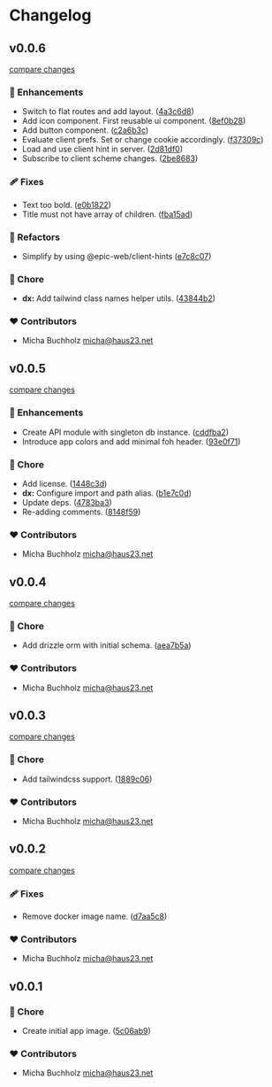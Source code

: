 # Changelog


## v0.0.6

[compare changes](https://github.com/haus23/runde-tips-www/compare/v0.0.5...v0.0.6)

### 🚀 Enhancements

- Switch to flat routes and add layout. ([4a3c6d8](https://github.com/haus23/runde-tips-www/commit/4a3c6d8))
- Add icon component. First reusable ui component. ([8ef0b28](https://github.com/haus23/runde-tips-www/commit/8ef0b28))
- Add button component. ([c2a6b3c](https://github.com/haus23/runde-tips-www/commit/c2a6b3c))
- Evaluate client prefs. Set or change cookie accordingly. ([f37309c](https://github.com/haus23/runde-tips-www/commit/f37309c))
- Load and use client hint in server. ([2d81df0](https://github.com/haus23/runde-tips-www/commit/2d81df0))
- Subscribe to client scheme changes. ([2be8683](https://github.com/haus23/runde-tips-www/commit/2be8683))

### 🩹 Fixes

- Text too bold. ([e0b1822](https://github.com/haus23/runde-tips-www/commit/e0b1822))
- Title must not have array of children. ([fba15ad](https://github.com/haus23/runde-tips-www/commit/fba15ad))

### 💅 Refactors

- Simplify by using @epic-web/client-hints ([e7c8c07](https://github.com/haus23/runde-tips-www/commit/e7c8c07))

### 🏡 Chore

- **dx:** Add tailwind class names helper utils. ([43844b2](https://github.com/haus23/runde-tips-www/commit/43844b2))

### ❤️ Contributors

- Micha Buchholz <micha@haus23.net>

## v0.0.5

[compare changes](https://github.com/haus23/runde-tips-www/compare/v0.0.4...v0.0.5)

### 🚀 Enhancements

- Create API module with singleton db instance. ([cddfba2](https://github.com/haus23/runde-tips-www/commit/cddfba2))
- Introduce app colors and add minimal foh header. ([93e0f71](https://github.com/haus23/runde-tips-www/commit/93e0f71))

### 🏡 Chore

- Add license. ([1448c3d](https://github.com/haus23/runde-tips-www/commit/1448c3d))
- **dx:** Configure import and path alias. ([b1e7c0d](https://github.com/haus23/runde-tips-www/commit/b1e7c0d))
- Update deps. ([4783ba3](https://github.com/haus23/runde-tips-www/commit/4783ba3))
- Re-adding comments. ([8148f59](https://github.com/haus23/runde-tips-www/commit/8148f59))

### ❤️ Contributors

- Micha Buchholz <micha@haus23.net>

## v0.0.4

[compare changes](https://github.com/haus23/runde-tips-www/compare/v0.0.3...v0.0.4)

### 🏡 Chore

- Add drizzle orm with initial schema. ([aea7b5a](https://github.com/haus23/runde-tips-www/commit/aea7b5a))

### ❤️ Contributors

- Micha Buchholz <micha@haus23.net>

## v0.0.3

[compare changes](https://github.com/haus23/runde-tips-www/compare/v0.0.2...v0.0.3)

### 🏡 Chore

- Add tailwindcss support. ([1889c06](https://github.com/haus23/runde-tips-www/commit/1889c06))

### ❤️ Contributors

- Micha Buchholz <micha@haus23.net>

## v0.0.2

[compare changes](https://github.com/haus23/runde-tips-www/compare/v0.0.1...v0.0.2)

### 🩹 Fixes

- Remove docker image name. ([d7aa5c8](https://github.com/haus23/runde-tips-www/commit/d7aa5c8))

### ❤️ Contributors

- Micha Buchholz <micha@haus23.net>

## v0.0.1


### 🏡 Chore

- Create initial app image. ([5c06ab9](https://github.com/haus23/runde-tips-www/commit/5c06ab9))

### ❤️ Contributors

- Micha Buchholz <micha@haus23.net>

